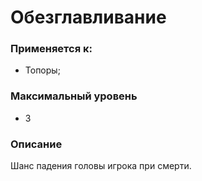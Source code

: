 # Обезглавливание

### Применяется к:

* Топоры;

### Максимальный уровень

* 3

### Описание

Шанс падения головы игрока при смерти.
